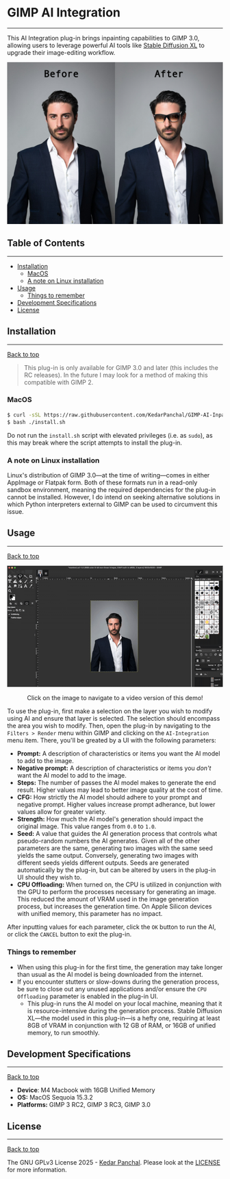 # GIMP AI Integration
---
This AI Integration plug-in brings inpainting capabilities to GIMP 3.0, allowing users to leverage powerful AI tools like [Stable Diffusion XL](https://huggingface.co/diffusers/stable-diffusion-xl-1.0-inpainting-0.1) to upgrade their image-editing workflow.

<img src="resources/images/beforeandafter.png" alt="A before and after image, with the before image being that of a man in a suit and the after image being the same, but the man is now wearing sunglasses that were added in using AI inpainting.">

## Table of Contents
---
* [Installation](#installation)
    * [MacOS](#macos)
    * [A note on Linux installation](#a-note-on-linux-installation)
* [Usage](#usage)
    * [Things to remember](#things-to-remember)
* [Development Specifications](#development-specifications)
* [License](#license)

## Installation
---

[Back to top](#table-of-contents)  

> This plug-in is only available for GIMP 3.0 and later (this includes the RC releases). In the future I may look for a method of making this compatible with GIMP 2.

### MacOS
```bash
$ curl -sSL https://raw.githubusercontent.com/KedarPanchal/GIMP-AI-Inpainting/main/install.sh -o install.sh
$ bash ./install.sh
```
Do not run the `install.sh` script with elevated privileges (i.e. as `sudo`), as this may break where the script attempts to install the plug-in.

### A note on Linux installation
Linux's distribution of GIMP 3.0—at the time of writing—comes in either AppImage or Flatpak form. Both of these formats run in a read-only sandbox environment, meaning the required dependencies for the plug-in cannot be installed. However, I do intend on seeking alternative solutions in which Python interpreters external to GIMP can be used to circumvent this issue.

## Usage
---
[Back to top](#table-of-contents)  

<a  href="resources/GIMP-AI-Inpainting-Demo.mp4">
    <img src="resources/images/GIMP-AI-Inpainting-Demo.gif" alt="An animated GIF showing how to utilize the plugin">
</a>
<p style="text-align: center; font-size: 11">Click on the image to navigate to a video version of this demo!</p>

To use the plug-in, first make a selection on the layer you wish to modify using AI and ensure that layer is selected. The selection should encompass the area you wish to modify. Then, open the plug-in by navigating to the `Filters > Render` menu within GIMP and clicking on the `AI-Integration` menu item. There, you'll be greated by a UI with the following parameters:

* **Prompt:** A description of characteristics or items you want the AI model to add to the image.
* **Negative prompt:** A description of characteristics or items you *don't* want the AI model to add to the image.
* **Steps:** The number of passes the AI model makes to generate the end result. Higher values may lead to better image quality at the cost of time.
* **CFG:** How strictly the AI model should adhere to your prompt and negative prompt. Higher values increase prompt adherance, but lower values allow for greater variety.
* **Strength:** How much the AI model's generation should impact the original image. This value ranges from `0.0` to `1.0`.
* **Seed:** A value that guides the AI generation process that controls what pseudo-random numbers the AI generates. Given all of the other parameters are the same, generating two images with the same seed yields the same output. Conversely, generating two images with different seeds yields different outputs. Seeds are generated automatically by the plug-in, but can be altered by users in the plug-in UI should they wish to.
* **CPU Offloading:** When turned on, the CPU is utilized in conjunction with the GPU to perform the processes necessary for generating an image. This reduced the amount of VRAM used in the image generation process, but increases the generation time. On Apple Silicon devices with unified memory, this parameter has no impact.

After inputting values for each parameter, click the `OK` button to run the AI, or click the `CANCEL` button to exit the plug-in.

### Things to remember
* When using this plug-in for the first time, the generation may take longer than usual as the AI model is being downloaded from the internet.
* If you encounter stutters or slow-downs during the generation process, be sure to close out any unused applications and/or ensure the `CPU Offloading` parameter is enabled in the plug-in UI.
    * This plug-in runs the AI model on your local machine, meaning that it is resource-intensive during the generation process. Stable Diffusion XL—the model used in this plug-in—is a hefty one, requiring at least 8GB of VRAM in conjunction with 12 GB of RAM, or 16GB of unified memory, to run smoothly.

## Development Specifications
---
[Back to top](#table-of-contents)  

* **Device**: M4 Macbook with 16GB Unified Memory
* **OS:** MacOS Sequoia 15.3.2
* **Platforms:** GIMP 3 RC2, GIMP 3 RC3, GIMP 3.0

## License
---
[Back to top](#table-of-contents)  

The GNU GPLv3 License 2025 - [Kedar Panchal](https://github.com/KedarPanchal). Please look at the [LICENSE](LICENSE) for more information.